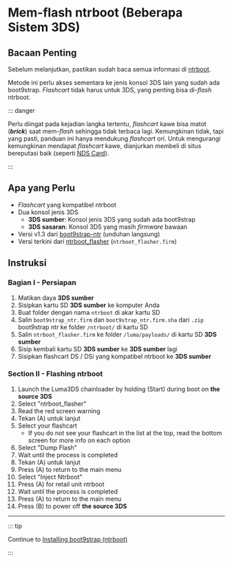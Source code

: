 # Mem-flash ntrboot (Beberapa Sistem 3DS)

## Bacaan Penting

Sebelum melanjutkan, pastikan sudah baca semua informasi di [ntrboot](ntrboot).

Metode ini perlu akses sementara ke jenis konsol 3DS lain yang sudah ada boot9strap. _Flashcart_ tidak harus untuk 3DS, yang penting bisa di-_flash_ ntrboot.

::: danger

Perlu diingat pada kejadian langka tertentu, _flashcart_ kawe bisa matot (_**brick**_) saat mem-_flash_ sehingga tidak terbaca lagi. Kemungkinan tidak, tapi yang pasti, panduan ini hanya mendukung _flashcart_ ori. Untuk mengurangi kemungkinan mendapat _flashcart_ kawe, dianjurkan membeli di situs bereputasi baik (seperti [NDS Card](https://www.nds-card.com/)).

:::

## Apa yang Perlu

- _Flashcart_ yang kompatibel ntrboot
- Dua konsol jenis 3DS
  - **3DS sumber**: Konsol jenis 3DS yang sudah ada boot9strap
  - **3DS sasaran**: Konsol 3DS yang masih _firmware_ bawaan
- Versi v1.3 dari [boot9strap-ntr](https://github.com/SciresM/boot9strap/releases/download/1.3/boot9strap-1.3-ntr.zip) (unduhan langsung)
- Versi terkini dari [ntrboot_flasher](https://github.com/ntrteam/ntrboot_flasher/releases/latest) (`ntrboot_flasher.firm`)

## Instruksi

### Bagian I - Persiapan

1. Matikan daya **3DS sumber**
2. Sisipkan kartu SD **3DS sumber** ke komputer Anda
3. Buat folder dengan nama `ntrboot` di akar kartu SD
4. Salin `boot9strap_ntr.firm` dan `boot9strap_ntr.firm.sha` dari `.zip` boot9strap ntr ke folder `/ntrboot/` di kartu SD
5. Salin `ntrboot_flasher.firm` ke folder `/luma/payloads/` di kartu SD **3DS sumber**
6. Sisip kembali kartu SD **3DS sumber** ke **3DS sumber** lagi
7. Sisipkan flashcart DS / DSi yang kompatibel ntrboot ke **3DS sumber**

### Section II - Flashing ntrboot

1. Launch the Luma3DS chainloader by holding (Start) during boot on **the source 3DS**
2. Select "ntrboot_flasher"
3. Read the red screen warning
4. Tekan (A) untuk lanjut
5. Select your flashcart
   - If you do not see your flashcart in the list at the top, read the bottom screen for more info on each option
6. Select "Dump Flash"
7. Wait until the process is completed
8. Tekan (A) untuk lanjut
9. Press (A) to return to the main menu
10. Select "Inject Ntrboot"
11. Press (A) for retail unit ntrboot
12. Wait until the process is completed
13. Press (A) to return to the main menu
14. Press (B) to power off **the source 3DS**

___

::: tip

Continue to [Installing boot9strap (ntrboot)](installing-boot9strap-\(ntrboot\))

:::
